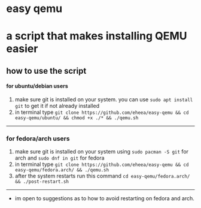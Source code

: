 # easy qemu
# a script that makes installing QEMU easier


## how to use the script
#### for ubuntu/debian users
1. make sure git is installed on your system. you can use `sudo apt install git` to get it if not already installed
2. in terminal type `git clone https://github.com/eheea/easy-qemu && cd easy-qemu/ubuntu/ && chmod +x ./* && ./qemu.sh`


----------------------------------------------------------------------------

### for fedora/arch users
1. make sure git is installed on your system using `sudo pacman -S git` for arch and `sudo dnf in git` for fedora
2. in terminal type `git clone https://github.com/eheea/easy-qemu && cd easy-qemu/fedora.arch/ && ./qemu.sh`
3. after the system restarts run this command `cd easy-qemu/fedora.arch/ && ./post-restart.sh`


---------------------------------------------------------------------------
* im open to suggestions as to how to avoid restarting on fedora and arch.